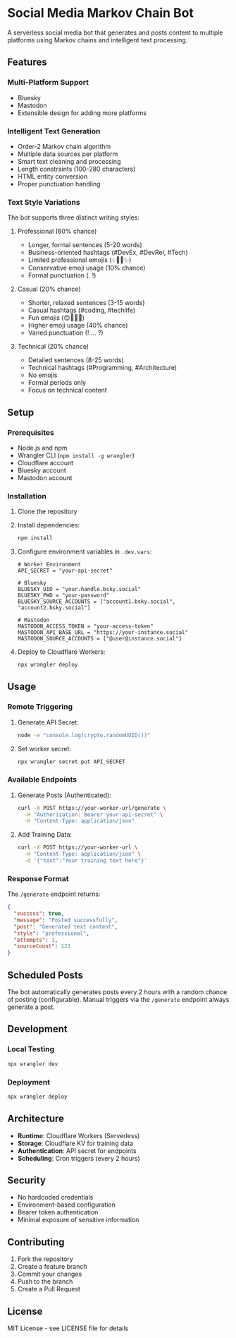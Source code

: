 # Social Media Markov Chain Bot

A serverless social media bot that generates and posts content to multiple platforms using Markov chains and intelligent text processing.

## Features

### Multi-Platform Support
- Bluesky
- Mastodon
- Extensible design for adding more platforms

### Intelligent Text Generation
- Order-2 Markov chain algorithm
- Multiple data sources per platform
- Smart text cleaning and processing
- Length constraints (100-280 characters)
- HTML entity conversion
- Proper punctuation handling

### Text Style Variations
The bot supports three distinct writing styles:

1. Professional (60% chance)
   - Longer, formal sentences (5-20 words)
   - Business-oriented hashtags (#DevEx, #DevRel, #Tech)
   - Limited professional emojis (💡🚀💪✨)
   - Conservative emoji usage (10% chance)
   - Formal punctuation (. !)

2. Casual (20% chance)
   - Shorter, relaxed sentences (3-15 words)
   - Casual hashtags (#coding, #techlife)
   - Fun emojis (😊🎉👋🙌)
   - Higher emoji usage (40% chance)
   - Varied punctuation (! ... ?)

3. Technical (20% chance)
   - Detailed sentences (8-25 words)
   - Technical hashtags (#Programming, #Architecture)
   - No emojis
   - Formal periods only
   - Focus on technical content

## Setup

### Prerequisites
- Node.js and npm
- Wrangler CLI (`npm install -g wrangler`)
- Cloudflare account
- Bluesky account
- Mastodon account

### Installation
1. Clone the repository
2. Install dependencies:
   ```bash
   npm install
   ```

3. Configure environment variables in `.dev.vars`:
   ```plaintext
   # Worker Environment
   API_SECRET = "your-api-secret"

   # Bluesky
   BLUESKY_UID = "your.handle.bsky.social"
   BLUESKY_PWD = "your-password"
   BLUESKY_SOURCE_ACCOUNTS = ["account1.bsky.social", "account2.bsky.social"]

   # Mastodon
   MASTODON_ACCESS_TOKEN = "your-access-token"
   MASTODON_API_BASE_URL = "https://your-instance.social"
   MASTODON_SOURCE_ACCOUNTS = ["@user@instance.social"]
   ```

4. Deploy to Cloudflare Workers:
   ```bash
   npx wrangler deploy
   ```

## Usage

### Remote Triggering

1. Generate API Secret:
   ```bash
   node -e "console.log(crypto.randomUUID())"
   ```

2. Set worker secret:
   ```bash
   npx wrangler secret put API_SECRET
   ```

### Available Endpoints

1. Generate Posts (Authenticated):
   ```bash
   curl -X POST https://your-worker-url/generate \
     -H "Authorization: Bearer your-api-secret" \
     -H "Content-Type: application/json"
   ```

2. Add Training Data:
   ```bash
   curl -X POST https://your-worker-url \
     -H "Content-Type: application/json" \
     -d '{"text":"Your training text here"}'
   ```

### Response Format

The `/generate` endpoint returns:
```json
{
  "success": true,
  "message": "Posted successfully",
  "post": "Generated text content",
  "style": "professional",
  "attempts": 1,
  "sourceCount": 123
}
```

## Scheduled Posts

The bot automatically generates posts every 2 hours with a random chance of posting (configurable). Manual triggers via the `/generate` endpoint always generate a post.

## Development

### Local Testing
```bash
npx wrangler dev
```

### Deployment
```bash
npx wrangler deploy
```

## Architecture

- **Runtime**: Cloudflare Workers (Serverless)
- **Storage**: Cloudflare KV for training data
- **Authentication**: API secret for endpoints
- **Scheduling**: Cron triggers (every 2 hours)

## Security

- No hardcoded credentials
- Environment-based configuration
- Bearer token authentication
- Minimal exposure of sensitive information

## Contributing

1. Fork the repository
2. Create a feature branch
3. Commit your changes
4. Push to the branch
5. Create a Pull Request

## License

MIT License - see LICENSE file for details
